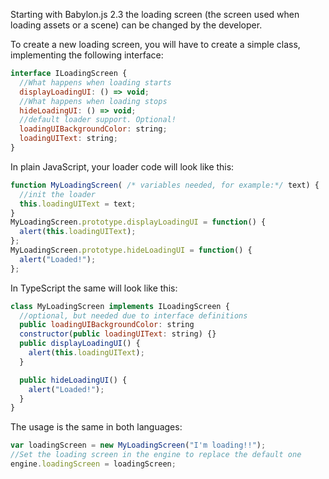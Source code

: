 Starting with Babylon.js 2.3 the loading screen (the screen used when loading assets or a scene) can be changed by the developer.

To create a new loading screen, you will have to create a simple class, implementing the following interface:

```javascript
interface ILoadingScreen {
  //What happens when loading starts
  displayLoadingUI: () => void;
  //What happens when loading stops
  hideLoadingUI: () => void;
  //default loader support. Optional!
  loadingUIBackgroundColor: string;
  loadingUIText: string;
}
```

In plain JavaScript, your loader code will look like this:

```javascript
function MyLoadingScreen( /* variables needed, for example:*/ text) {
  //init the loader
  this.loadingUIText = text;
}
MyLoadingScreen.prototype.displayLoadingUI = function() {
  alert(this.loadingUIText);
};
MyLoadingScreen.prototype.hideLoadingUI = function() {
  alert("Loaded!");
};
```

In TypeScript the same will look like this:

```javascript
class MyLoadingScreen implements ILoadingScreen {
  //optional, but needed due to interface definitions
  public loadingUIBackgroundColor: string
  constructor(public loadingUIText: string) {}
  public displayLoadingUI() {
    alert(this.loadingUIText);
  }

  public hideLoadingUI() {
    alert("Loaded!");
  }
}
```

The usage is the same in both languages:

```javascript
var loadingScreen = new MyLoadingScreen("I'm loading!!");
//Set the loading screen in the engine to replace the default one
engine.loadingScreen = loadingScreen;
```
